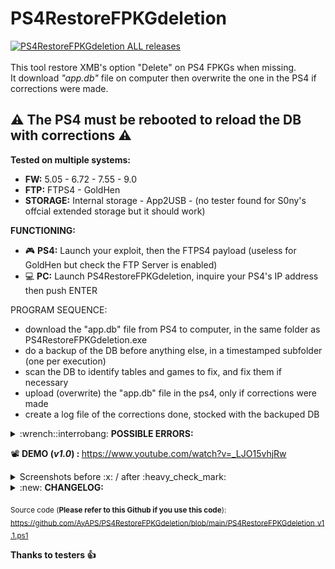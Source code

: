 # PS4RestoreFPKGdeletion
[![PS4RestoreFPKGdeletion ALL releases](https://img.shields.io/github/downloads/AyAPS/PS4RestoreFPKGdeletion/total?style=for-the-badge)](https://GitHub.com/AyAPS/PS4RestoreFPKGdeletion/releases/)
<br /><br />This tool restore XMB's option "Delete" on PS4 FPKGs when missing.<br />
It download <i>"app.db"</i> file on computer then overwrite the one in the PS4 if corrections were made.
## :warning: The PS4 must be rebooted to reload the DB with corrections :warning:

<b>Tested on multiple systems:<br /></b>
- <b>FW:</b> 5.05 - 6.72 - 7.55 - 9.0
- <b>FTP:</b> FTPS4 - GoldHen
- <b>STORAGE:</b> Internal storage - App2USB - (no tester found for S0ny's offcial extended storage but it should work)

<b>FUNCTIONING:</b>
- :video_game: <b>PS4:</b> Launch your exploit, then the FTPS4 payload (useless for GoldHen but check the FTP Server is enabled)
- :computer: <b>PC:</b> Launch PS4RestoreFPKGdeletion, inquire your PS4's IP address then push ENTER

PROGRAM SEQUENCE:
- download the "app.db" file from PS4 to computer, in the same folder as PS4RestoreFPKGdeletion.exe
- do a backup of the DB before anything else, in a timestamped subfolder (one per execution)
- scan the DB to identify tables and games to fix, and fix them if necessary
- upload (overwrite) the "app.db" file in the ps4, only if corrections were made
- create a log file of the corrections done, stocked with the backuped DB

<details><summary>:wrench::interrobang: <b>POSSIBLE ERRORS:</b></summary>

<br />![1_DLL](https://raw.githubusercontent.com/AyAPS/PS4RestoreFPKGdeletion/main/1_DLL.PNG?raw=true)
<br /><b>You must not modify program arborescence, nor move PS4RestoreFPKGdeletion.exe</b></li>

![2_pattern_IP](https://raw.githubusercontent.com/AyAPS/PS4RestoreFPKGdeletion/main/2_pattern_IP.PNG?raw=true)
<br />What you entered isn't an IP address, type a <b>real</b> IP address</li>

![3_PING](https://raw.githubusercontent.com/AyAPS/PS4RestoreFPKGdeletion/main/3_PING.PNG?raw=true)
<br />The IP address entered mustn't be the PS4's IP address, check your network and PS4 connectivity</li>

![4_PORT_FTP](https://raw.githubusercontent.com/AyAPS/PS4RestoreFPKGdeletion/main/4_PORT_FTP.PNG?raw=true)
<br />Check that your PS4's exploit is running (GoldHen) or your PS4FTP payload is loaded</li>

![5_DOWNLOAD](https://raw.githubusercontent.com/AyAPS/PS4RestoreFPKGdeletion/main/5_DOWNLOAD.PNG?raw=true)
<br />This shouldn't happen, create an issue</li>

![6_UPLOAD](https://raw.githubusercontent.com/AyAPS/PS4RestoreFPKGdeletion/main/6_UPLOAD.PNG?raw=true)
<br />This shouldn't happen, create an issue</li>
</details>

:film_projector: <b>DEMO (<i>v1.0</i>) : </b> https://www.youtube.com/watch?v=_LJO15vhjRw

<details><summary>Screenshots before :x: / after :heavy_check_mark:</summary>

![1_BEFORE](https://raw.githubusercontent.com/AyAPS/PS4RestoreFPKGdeletion/main/1_BEFORE.PNG?raw=true)
![1_AFTER](https://raw.githubusercontent.com/AyAPS/PS4RestoreFPKGdeletion/main/1_AFTER.PNG?raw=true)

![2_BEFORE](https://raw.githubusercontent.com/AyAPS/PS4RestoreFPKGdeletion/main/2_BEFORE.PNG?raw=true)
![2_AFTER](https://raw.githubusercontent.com/AyAPS/PS4RestoreFPKGdeletion/main/2_AFTER.PNG?raw=true)
</details>

<details><summary>:new: <b>CHANGELOG:</b></summary>
  
<br /><i><b>v1.1 :</b></i>
<br /><br />SQLite dependency integrated, no more need to install System.Data.SQLite as a prerequisite. Those who installed it can uninstall it.
<br /><br />Removal of the use of the Internet Explorer engine (deprecated) in favor of <code>-UseBasicParsing</code> (<i><code>Invoke-WebRequest</code></i>).
<br /><br />Added check that entered IP is <b>really</b> an IP address (RegEx).
<br /><br />:uk: translation added, if your Windows OS language isn't :fr:, program's text will be in :uk:
<br /><br />Tested on FW 9.0
<br/>__________________________________________________________________________________________________________________________________________
<br/><br /><i><b>v1.0 :</b></i>
<br /><br />https://github.com/AyAPS/PS4RestoreFPKGdeletion/blob/main/README_PS4RestoreFPKGdeletion_v1.0.md
<br/>__________________________________________________________________________________________________________________________________________
</details>

<sub>Source code (<b>Please refer to this Github if you use this code</b>):
<br />https://github.com/AyAPS/PS4RestoreFPKGdeletion/blob/main/PS4RestoreFPKGdeletion_v1.1.ps1</sub>

<b>Thanks to testers :thumbsup:</b>
